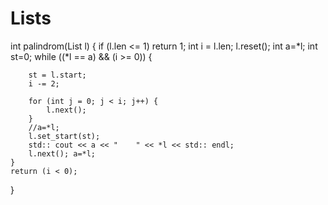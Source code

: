# Lists

int palindrom(List l) {
	if (l.len <= 1)
		return 1;
	int i = l.len;
	l.reset();
	int a=*l;
	int st=0;
	while ((*l == a) && (i >= 0)) {
		
		st = l.start;
		i -= 2;
		
		for (int j = 0; j < i; j++) {
			l.next();
		}
		//a=*l;
		l.set_start(st);
		std:: cout << a << "    " << *l << std:: endl;
		l.next(); a=*l;
	}
	return (i < 0);
 
}
